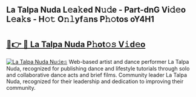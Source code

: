 ## La Talpa Nuda L𝚎a𝚔ed N𝚞𝚍e - Part-dnG Vi𝚍𝚎o L𝚎a𝚔s - H𝚘𝚝 O𝚗𝚕yf𝚊ns P𝚑𝚘tos oY4H1

# <h2><a href="http://kf2rx5l.oniu.top/?m=La+Talpa+Nuda">🔗👉 🔴 La Talpa Nuda P𝚑ot𝚘𝚜 V𝚒d𝚎o</a></h2>

[![La Talpa Nuda Nu𝚍e𝚜](https://i.imgur.com/0qMVB7G.gif)](http://kf2rx5l.oniu.top/?m=La+Talpa+Nuda)
Web-based artist and dance performer La Talpa Nuda, recognized for publishing dance and lifestyle tutorials through solo and collaborative dance acts and brief films. Community leader La Talpa Nuda, recognized for their leadership and dedication to improving their community.  
